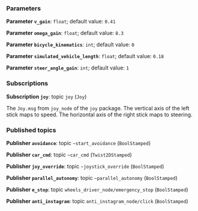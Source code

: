 <div id='joy_mapper-joy_mapper_node-autogenerated' markdown='1'>


<!-- do not edit this file, autogenerated -->

### Parameters 

**Parameter `v_gain`**: `float`; default value: `0.41`



**Parameter `omega_gain`**: `float`; default value: `8.3`



**Parameter `bicycle_kinematics`**: `int`; default value: `0`



**Parameter `simulated_vehicle_length`**: `float`; default value: `0.18`



**Parameter `steer_angle_gain`**: `int`; default value: `1`



### Subscriptions 

**Subscription `joy`**: topic `joy` (`Joy`)

The `Joy.msg` from `joy_node` of the `joy` package. The vertical axis of the left stick maps to speed. The horizontal axis of the right stick maps to steering.

### Published topics

**Publisher `avoidance`**: topic `~start_avoidance` (`BoolStamped`)



**Publisher `car_cmd`**: topic `~car_cmd` (`Twist2DStamped`)



**Publisher `joy_override`**: topic `~joystick_override` (`BoolStamped`)



**Publisher `parallel_autonomy`**: topic `~parallel_autonomy` (`BoolStamped`)



**Publisher `e_stop`**: topic `wheels_driver_node/emergency_stop` (`BoolStamped`)



**Publisher `anti_instagram`**: topic `anti_instagram_node/click` (`BoolStamped`)





</div>
<style>
.box {
    display: block;
}
.box + .box {
 margin-top: 2em;
}
</style>

    